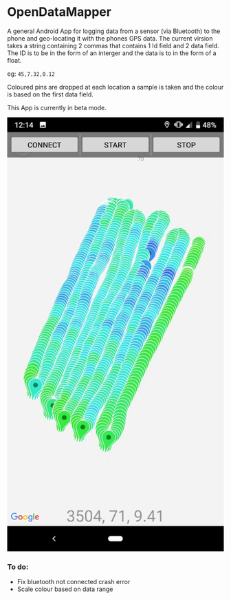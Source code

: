 # OpenDataMapper
A general Android App for logging data from a sensor (via Bluetooth) to the phone and geo-locating it with the phones GPS data. 
The current virsion takes a string containing 2 commas that contains 1 Id field and 2 data field. The ID is to be in the form of an interger and the data is to in the form of a float.

eg: `45,7.32,0.12`

Coloured pins are dropped at each location a sample is taken and the colour is based on the first data field.

This App is currently in beta mode.


![alt text](https://github.com/KipCrossing/EMI_Field/blob/master/Cobbity8/Screenshots/OpenDataMapperScreenshot.jpeg)

### To do:

- Fix bluetooth not connected crash error
- Scale colour based on data range